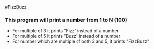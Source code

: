 #FizzBuzz

### This program will print a number from 1 to N (100)
* For multiple of 3 it prints "Fizz" instead of a number
* For multiple of 5 it prints "Buzz" instead of a number
* For number which are multiple of both 3 and 5, it prints "FizzBuzz"
